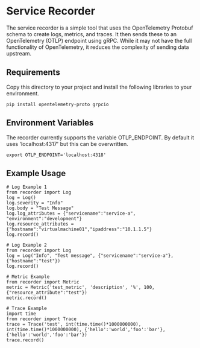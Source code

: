 # Service Recorder
The service recorder is a simple tool that uses the OpenTelemetry Protobuf schema to create logs, metrics, and traces.  It then sends these to an OpenTelemetry (OTLP) endpoint using gRPC.  While it may not have the full functionality of OpenTelemetry, it reduces the complexity of sending data upstream.

## Requirements
Copy this directory to your project and install the following libraries to your environment. 
```
pip install opentelemetry-proto grpcio
```

## Environment Variables
The recorder currently supports the variable OTLP_ENDPOINT.  By default it uses 'localhost:4317' but this can be overwritten.
```
export OTLP_ENDPOINT='localhost:4318'
```

## Example Usage
```
# Log Example 1
from recorder import Log
log = Log()
log.severity = "Info"
log.body = "Test Message"
log.log_attributes = {"servicename":"service-a", "environment":"development"}
log.resource_attributes = {"hostname":"virtualmachine01","ipaddress":"10.1.1.5"}
log.record()

# Log Example 2
from recorder import Log
log = Log("Info", "Test message", {"servicename":"service-a"}, {"hostname":"test"})
log.record()

# Metric Example
from recorder import Metric
metric = Metric('test_metric', 'description', '%', 100, {"resource_attribute":"test"})
metric.record()

# Trace Example
import time
from recorder import Trace
trace = Trace('test', int(time.time()*1000000000), int(time.time()*1000000000), {'hello':'world','foo':'bar'}, {'hello':'world','foo':'bar'})
trace.record()
```